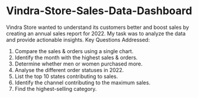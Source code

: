 # Vindra-Store-Sales-Data-Dashboard
Vindra Store wanted to understand its customers better and boost  sales by creating an annual sales report for 2022. My task was to analyze the data and provide  actionable insights.
Key Questions Addressed: 
1. Compare the sales & orders using a single chart. 
2. Identify the month with the highest sales & orders. 
3. Determine whether men or women purchased more. 
4. Analyse the different order statuses in 2022. 
5. List the top 10 states contributing to sales. 
6. Identify the channel contributing to the maximum sales. 
7. Find the highest-selling category.
